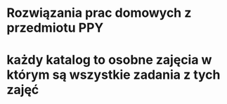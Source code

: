 # Rozwiązania prac domowych z przedmiotu PPY
# każdy katalog to osobne zajęcia w którym są wszystkie zadania z tych zajęć

